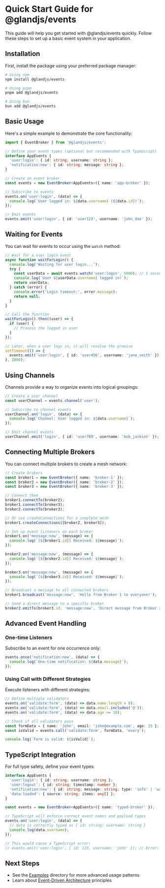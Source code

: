 # Quick Start Guide for @glandjs/events

This guide will help you get started with @glandjs/events quickly. Follow these steps to set up a basic event system in your application.

## Installation

First, install the package using your preferred package manager:

```bash
# Using npm
npm install @glandjs/events

# Using pnpm
pnpm add @glandjs/events

# Using bun
bun add @glandjs/events
```

## Basic Usage

Here's a simple example to demonstrate the core functionality:

```typescript
import { EventBroker } from '@glandjs/events';

// Define your event types (optional but recommended with TypeScript)
interface AppEvents {
  'user:login': { id: string; username: string };
  'notification:new': { id: string; message: string };
}

// Create an event broker
const events = new EventBroker<AppEvents>({ name: 'app-broker' });

// Subscribe to events
events.on('user:login', (data) => {
  console.log(`User logged in: ${data.username} (${data.id})`);
});

// Emit events
events.emit('user:login', { id: 'user123', username: 'john_doe' });
```

## Waiting for Events

You can wait for events to occur using the `watch` method:

```typescript
// Wait for a user login event
async function waitForLogin() {
  console.log('Waiting for user login...');
  try {
    const userData = await events.watch('user:login', 5000); // 5 second timeout
    console.log(`User ${userData.username} logged in!`);
    return userData;
  } catch (error) {
    console.error('Login timeout:', error.message);
    return null;
  }
}

// Call the function
waitForLogin().then((user) => {
  if (user) {
    // Process the logged in user
  }
});

// Later, when a user logs in, it will resolve the promise
setTimeout(() => {
  events.emit('user:login', { id: 'user456', username: 'jane_smith' });
}, 2000);
```

## Using Channels

Channels provide a way to organize events into logical groupings:

```typescript
// Create a user channel
const userChannel = events.channel('user');

// Subscribe to channel events
userChannel.on('login', (data) => {
  console.log(`Channel: User logged in: ${data.username}`);
});

// Emit channel events
userChannel.emit('login', { id: 'user789', username: 'bob_jackson' });
```

## Connecting Multiple Brokers

You can connect multiple brokers to create a mesh network:

```typescript
// Create brokers
const broker1 = new EventBroker({ name: 'broker-1' });
const broker2 = new EventBroker({ name: 'broker-2' });
const broker3 = new EventBroker({ name: 'broker-3' });

// Connect them
broker1.connectTo(broker2);
broker1.connectTo(broker3);
broker2.connectTo(broker3);

// Or use createConnections for a complete mesh
broker1.createConnections([broker2, broker3]);

// Set up event listeners on each broker
broker1.on('message:new', (message) => {
  console.log(`[${broker1.id}] Received: ${message}`);
});

broker2.on('message:new', (message) => {
  console.log(`[${broker2.id}] Received: ${message}`);
});

broker3.on('message:new', (message) => {
  console.log(`[${broker3.id}] Received: ${message}`);
});

// Broadcast a message to all connected brokers
broker1.broadcast('message:new', 'Hello from Broker 1 to everyone!');

// Send a direct message to a specific broker
broker2.emitTo(broker3.id, 'message:new', 'Direct message from Broker 2 to Broker 3');
```

## Advanced Event Handling

### One-time Listeners

Subscribe to an event for one occurrence only:

```typescript
events.once('notification:new', (data) => {
  console.log(`One-time notification: ${data.message}`);
});
```

### Using Call with Different Strategies

Execute listeners with different strategies:

```typescript
// Define multiple validators
events.on('validate:form', (data) => data.name.length > 0);
events.on('validate:form', (data) => data.email.includes('@'));
events.on('validate:form', (data) => data.age >= 18);

// Check if all validators pass
const formData = { name: 'John', email: 'john@example.com', age: 25 };
const isValid = events.call('validate:form', formData, 'every');

console.log(`Form is valid: ${isValid}`);
```

## TypeScript Integration

For full type safety, define your event types:

```typescript
interface AppEvents {
  'user:login': { id: string; username: string };
  'user:logout': { id: string; timestamp: number };
  'notification:new': { id: string; message: string; type: 'info' | 'warning' | 'error' };
  'data:loaded': { source: string; items: any[] };
}

const events = new EventBroker<AppEvents>({ name: 'typed-broker' });

// TypeScript will enforce correct event names and payload types
events.on('user:login', (data) => {
  // data is correctly typed as { id: string; username: string }
  console.log(data.username);
});

// This would cause a TypeScript error:
// events.emit('user:login', { id: 123, username: 'john' }); // Error: id should be string
```

## Next Steps

- See the [Examples](../examples) directory for more advanced usage patterns
- Learn about [Event-Driven Architecture](https://en.wikipedia.org/wiki/Event-driven_architecture) principles

